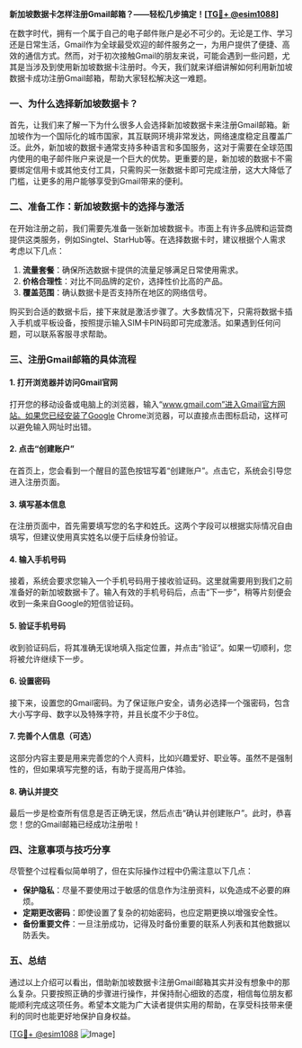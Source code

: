 **新加坡数据卡怎样注册Gmail邮箱？——轻松几步搞定！[[TG💪+ @esim1088](https://t.me/s/esim1088)]**

在数字时代，拥有一个属于自己的电子邮件账户是必不可少的。无论是工作、学习还是日常生活，Gmail作为全球最受欢迎的邮件服务之一，为用户提供了便捷、高效的通信方式。然而，对于初次接触Gmail的朋友来说，可能会遇到一些问题，尤其是当涉及到使用新加坡数据卡注册时。今天，我们就来详细讲解如何利用新加坡数据卡成功注册Gmail邮箱，帮助大家轻松解决这一难题。

### 一、为什么选择新加坡数据卡？

首先，让我们来了解一下为什么很多人会选择新加坡数据卡来注册Gmail邮箱。新加坡作为一个国际化的城市国家，其互联网环境非常发达，网络速度稳定且覆盖广泛。此外，新加坡的数据卡通常支持多种语言和多国服务，这对于需要在全球范围内使用的电子邮件账户来说是一个巨大的优势。更重要的是，新加坡的数据卡不需要绑定信用卡或其他支付工具，只需购买一张数据卡即可完成注册，这大大降低了门槛，让更多的用户能够享受到Gmail带来的便利。

### 二、准备工作：新加坡数据卡的选择与激活

在开始注册之前，我们需要先准备一张新加坡数据卡。市面上有许多品牌和运营商提供这类服务，例如Singtel、StarHub等。在选择数据卡时，建议根据个人需求考虑以下几点：

1. **流量套餐**：确保所选数据卡提供的流量足够满足日常使用需求。
2. **价格合理性**：对比不同品牌的定价，选择性价比高的产品。
3. **覆盖范围**：确认数据卡是否支持所在地区的网络信号。

购买到合适的数据卡后，接下来就是激活步骤了。大多数情况下，只需将数据卡插入手机或平板设备，按照提示输入SIM卡PIN码即可完成激活。如果遇到任何问题，可以联系客服寻求帮助。

### 三、注册Gmail邮箱的具体流程

#### 1. 打开浏览器并访问Gmail官网

打开您的移动设备或电脑上的浏览器，输入“www.gmail.com”进入Gmail官方网站。如果您已经安装了Google Chrome浏览器，可以直接点击图标启动，这样可以避免输入网址时出错。

#### 2. 点击“创建账户”

在首页上，您会看到一个醒目的蓝色按钮写着“创建账户”。点击它，系统会引导您进入注册页面。

#### 3. 填写基本信息

在注册页面中，首先需要填写您的名字和姓氏。这两个字段可以根据实际情况自由填写，但建议使用真实姓名以便于后续身份验证。

#### 4. 输入手机号码

接着，系统会要求您输入一个手机号码用于接收验证码。这里就需要用到我们之前准备好的新加坡数据卡了。输入有效的手机号码后，点击“下一步”，稍等片刻便会收到一条来自Google的短信验证码。

#### 5. 验证手机号码

收到验证码后，将其准确无误地填入指定位置，并点击“验证”。如果一切顺利，您将被允许继续下一步。

#### 6. 设置密码

接下来，设置您的Gmail密码。为了保证账户安全，请务必选择一个强密码，包含大小写字母、数字以及特殊字符，并且长度不少于8位。

#### 7. 完善个人信息（可选）

这部分内容主要是用来完善您的个人资料，比如兴趣爱好、职业等。虽然不是强制性的，但如果填写完整的话，有助于提高用户体验。

#### 8. 确认并提交

最后一步是检查所有信息是否正确无误，然后点击“确认并创建账户”。此时，恭喜您！您的Gmail邮箱已经成功注册啦！

### 四、注意事项与技巧分享

尽管整个过程看似简单明了，但在实际操作过程中仍需注意以下几点：

- **保护隐私**：尽量不要使用过于敏感的信息作为注册资料，以免造成不必要的麻烦。
- **定期更改密码**：即使设置了复杂的初始密码，也应定期更换以增强安全性。
- **备份重要文件**：一旦注册成功，记得及时备份重要的联系人列表和其他数据以防丢失。

### 五、总结

通过以上介绍可以看出，借助新加坡数据卡注册Gmail邮箱其实并没有想象中的那么复杂。只要按照正确的步骤进行操作，并保持耐心细致的态度，相信每位朋友都能顺利完成这项任务。希望本文能为广大读者提供实用的帮助，在享受科技带来便利的同时也能更好地保护自身权益。

[[TG💪+ @esim1088](https://t.me/s/esim1088) ![Image](https://i.postimg.cc/4NQfJmqS/Snipaste-2025-05-13-00-14-12.png)]